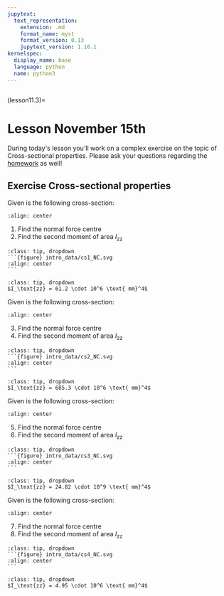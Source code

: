 ```yaml
---
jupytext:
  text_representation:
    extension: .md
    format_name: myst
    format_version: 0.13
    jupytext_version: 1.16.1
kernelspec:
  display_name: base
  language: python
  name: python3
---
```


```{index} Cross-sectional properties; Class exercise
```

(lesson11.3)=
# Lesson November 15th


During today's lesson you'll work on a complex exercise on the topic of Cross-sectional properties. Please ask your questions regarding the [homework](homework11.3) as well!

## Exercise Cross-sectional properties

Given is the following cross-section:

```{figure} intro_data/cs1.svg
:align: center
```

1. Find the normal force centre
2. Find the second moment of area $I_\text{zz}$

````{admonition} Solution assignment 1
:class: tip, dropdown
```{figure} intro_data/cs1_NC.svg
:align: center
```
````

````{admonition} Solution assignment 2
:class: tip, dropdown
$I_\text{zz} = 61.2 \cdot 10^6 \text{ mm}^4$
````

Given is the following cross-section:

```{figure} intro_data/cs2.svg
:align: center
```

3. Find the normal force centre
4. Find the second moment of area $I_\text{zz}$

````{admonition} Solution assignment 3
:class: tip, dropdown
```{figure} intro_data/cs2_NC.svg
:align: center
```
````

````{admonition} Solution assignment 4
:class: tip, dropdown
$I_\text{zz} = 685.3 \cdot 10^6 \text{ mm}^4$
````

Given is the following cross-section:

```{figure} intro_data/cs3.svg
:align: center
```

5. Find the normal force centre
6. Find the second moment of area $I_\text{zz}$

````{admonition} Solution assignment 5
:class: tip, dropdown
```{figure} intro_data/cs3_NC.svg
:align: center
```
````

````{admonition} Solution assignment 6
:class: tip, dropdown
$I_\text{zz} = 24.82 \cdot 10^9 \text{ mm}^4$
````

Given is the following cross-section:

```{figure} intro_data/cs4.svg
:align: center
```

7. Find the normal force centre
8. Find the second moment of area $I_\text{zz}$

````{admonition} Solution assignment 7
:class: tip, dropdown
```{figure} intro_data/cs4_NC.svg
:align: center
```
````

````{admonition} Solution assignment 8
:class: tip, dropdown
$I_\text{zz} = 4.95 \cdot 10^6 \text{ mm}^4$
````
